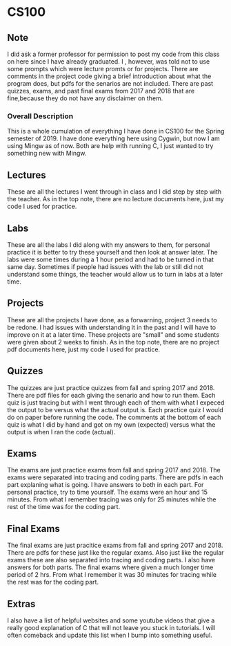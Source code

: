 # CS100

## Note
I did ask a former professor for permission to post my code from this class on here since I have already graduated.
I , however, was told not to use some prompts which were lecture promts or for projects.
There are comments in the project code giving a brief introduction about what the program does, but pdfs for the senarios are not included.
There are past quizzes, exams, and past final exams from 2017 and 2018 that are fine,because they do not have any disclaimer on them. 

### Overall Description
This is a whole cumulation of everything I have done in CS100 for the Spring semester of 2019.
I have done everything here using Cygwin, but now I am using Mingw as of now. Both
are help with running C, I just wanted to try something new with Mingw.

## Lectures
These are all the lectures I went through in class and I did step by step with the teacher.
As in the top note, there are no lecture documents here, just my code I used for practice.

## Labs
These are all the labs I did along with my answers to them, for personal practice it is better
to try these yourself and then look at answer later. The labs were some times during a 1 hour period and 
had to be turned in that same day. Sometimes if people had issues with the lab or still did not understand some
things, the teacher would allow us to turn in labs at a later time.

## Projects
These are all the projects I have done, as a forwarning, project 3 needs to be redone.
I had issues with understanding it in the past and I will have to improve on it at a
later time. These projects are "small" and some students were given about 2 weeks to finish.
As in the top note, there are no project pdf documents here, just my code I used for practice.


## Quizzes
The quizzes are just practice quizzes from fall and spring 2017 and 2018. There are pdf files for each
giving the senario and how to run them. Each quiz is just tracing but with I went through each of them with what I expeced the output to be
versus what the actual output is. Each practice quiz I would do on paper before running
the code. The comments at the bottom of each quiz is what I did by hand and got on my own
(expected) versus what the output is when I ran the code (actual).

## Exams
The exams are just practice exams from fall and spring 2017 and 2018. The exams were separated
into tracing and coding parts. There are pdfs in each part explaning what is going.
I have answers to both in each part. For personal practice, try to time yourself. The exams were an hour and
15 minutes. From what I remember tracing was only for 25 minutes while the rest of the time was for 
the coding part.

## Final Exams
The final exams are just pracitice exams from fall and spring 2017 and 2018. There are pdfs for these just like the regular exams.
Also just like the regular exams these are also separated into tracing and coding parts. I also have answers for both parts. The final exams 
where given a much longer time period of 2 hrs. From what I remember it was 30 minutes for tracing while the rest was for the coding part.

## Extras
I also have a list of helpful websites and some youtube videos that give a really good explanation of C that will not leave you stuck in tutorials. 
I will often comeback and update this list when I bump into something useful.
